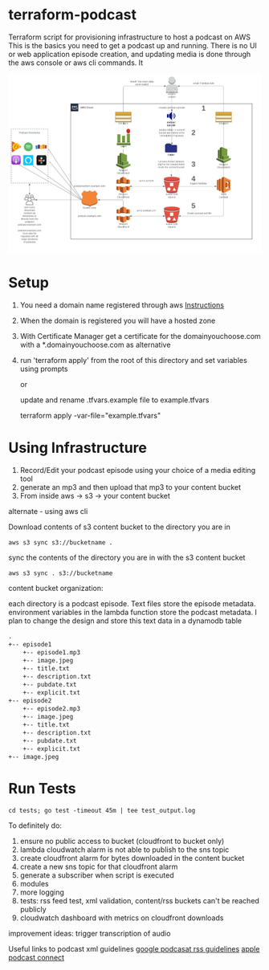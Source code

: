 # terraform-podcast
Terraform script for provisioning infrastructure to host a podcast on AWS
This is the basics you need to get a podcast up and running. There is no UI or web application
episode creation, and updating media is done through the aws console or aws cli commands.
It 

![Topology](podcast.jpeg)

# Setup

1) You need a domain name registered through aws [Instructions](https://docs.aws.amazon.com/Route53/latest/DeveloperGuide/domain-register.html)
2) When the domain is registered you will have a hosted zone
3) With Certificate Manager get a certificate for the domainyouchoose.com with a *.domainyouchoose.com as alternative
4) run 'terraform apply' from the root of this directory and set variables using prompts

   or
   
   update and rename .tfvars.example file to example.tfvars
    
   terraform apply -var-file="example.tfvars"

# Using Infrastructure
1) Record/Edit your podcast episode using your choice of a media editing tool
2) generate an mp3 and then upload that mp3 to your content bucket
3) From inside aws -> s3 -> your content bucket
 
alternate - using aws cli
    
  Download contents of s3 content bucket to the directory you are in

    aws s3 sync s3://bucketname .

  sync the contents of the directory you are in with the s3 content bucket

    aws s3 sync . s3://bucketname
    
content bucket organization:

each directory is a podcast episode. Text files store the episode metadata. environment variables in the lambda function
store the podcast metadata. I plan to change the design and store this text data in a dynamodb table

```
.
+-- episode1
    +-- episode1.mp3
    +-- image.jpeg
    +-- title.txt
    +-- description.txt
    +-- pubdate.txt
    +-- explicit.txt
+-- episode2
    +-- episode2.mp3
    +-- image.jpeg
    +-- title.txt
    +-- description.txt
    +-- pubdate.txt
    +-- explicit.txt
+-- image.jpeg
```

# Run Tests
    cd tests; go test -timeout 45m | tee test_output.log

To definitely do:
1) ensure no public access to bucket (cloudfront to bucket only)
2) lambda cloudwatch alarm is not able to publish to the sns topic
3) create cloudfront alarm for bytes downloaded in the content bucket
4) create a new sns topic for that cloudfront alarm
5) generate a subscriber when script is executed
6) modules
7) more logging
8) tests: rss feed test, xml validation, content/rss buckets can't be reached publicly
9) cloudwatch dashboard with metrics on cloudfront downloads

improvement ideas: trigger transcription of audio

Useful links to podcast xml guidelines
[google podcasat rss guidelines](https://developers.google.com/search/docs/guides/podcast-guidelines)
[apple podcast connect](https://help.apple.com/itc/podcasts_connect/#/itcc0e1eaa94)
